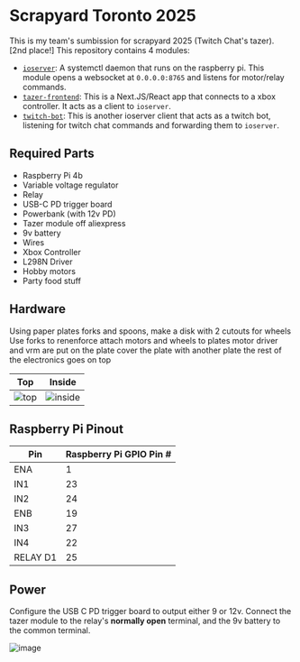 # Scrapyard Toronto 2025

This is my team's sumbission for scrapyard 2025 (Twitch Chat's tazer). [2nd place!]
This repository contains 4 modules:

- [`ioserver`](https://github.com/Badbird5907/scrapyard-2025/tree/master/ioserver): A systemctl daemon that runs on the raspberry pi. This module opens a websocket at `0.0.0.0:8765` and listens for motor/relay commands.
- [`tazer-frontend`](https://github.com/Badbird5907/scrapyard-2025/tree/master/tazer-frontend): This is a Next.JS/React app that connects to a xbox controller. It acts as a client to `ioserver`.
- [`twitch-bot`](https://github.com/Badbird5907/scrapyard-2025/tree/master/twitch-bot): This is another ioserver client that acts as a twitch bot, listening for twitch chat commands and forwarding them to `ioserver`.

## Required Parts
- Raspberry Pi 4b
- Variable voltage regulator
- Relay
- USB-C PD trigger board
- Powerbank (with 12v PD)
- Tazer module off aliexpress
- 9v battery
- Wires
- Xbox Controller
- L298N Driver
- Hobby motors
- Party food stuff

## Hardware
Using paper plates forks and spoons, make a disk with 2 cutouts for wheels
Use forks to renenforce
attach motors and wheels to plates
motor driver and vrm are put on the plate
cover the plate with another plate
the rest of the electronics goes on top


| Top                                                                                     | Inside                                                                                     |
|-----------------------------------------------------------------------------------------|--------------------------------------------------------------------------------------------|
| ![top](https://github.com/user-attachments/assets/31e8ded8-666d-43da-8395-bc0e5afccc7e) | ![inside](https://github.com/user-attachments/assets/f6fdd29b-788b-4e1f-b199-07c2c53717ed) |

## Raspberry Pi Pinout

| Pin      | Raspberry Pi GPIO Pin # |
|----------|-------------------------|
| ENA      | 1                       |
| IN1      | 23                      |
| IN2      | 24                      |
| ENB      | 19                      |
| IN3      | 27                      |
| IN4      | 22                      |
| RELAY D1 | 25                      |

## Power
Configure the USB C PD trigger board to output either 9 or 12v.
Connect the tazer module to the relay's **normally open** terminal, and the 9v battery to the common terminal.

![image](https://github.com/user-attachments/assets/69a5c806-c569-44e1-a826-21a14844ba71)
